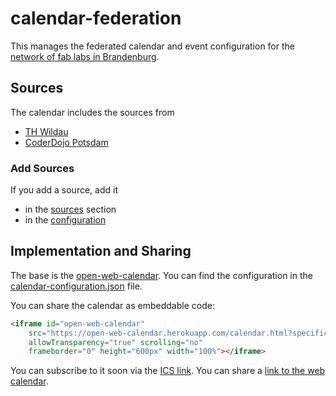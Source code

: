 # calendar-federation

This manages the federated calendar and event configuration for the [network of fab labs in Brandenburg](http://brandenburger-maker.github.io/).

## Sources
[sources]: #sources

The calendar includes the sources from 

- [TH Wildau](https://vinnlab.th-wildau.de/events)
- [CoderDojo Potsdam](http://coderdojopotsdam.github.io/)

### Add Sources

If you add a source, add it
- in the [sources] section
- in the [configuration]

## Implementation and Sharing

The base is the [open-web-calendar].
You can find the configuration in the [calendar-configuration.json][configuration] file.

You can share the calendar as embeddable code:
```html
<iframe id="open-web-calendar" 
    src="https://open-web-calendar.herokuapp.com/calendar.html?specification_url=https%3A%2F%2Fraw.githubusercontent.com%2FBrandenburger-Maker%2Fcalendar-federation%2Fmaster%2Fcalendar-configuration.json" 
    allowTransparency="true" scrolling="no" 
    frameborder="0" height="600px" width="100%"></iframe>
```
You can subscribe to it soon via the [ICS link].
You can share a [link to the web calendar][web-link].

[open-web-calendar]: https://github.com/niccokunzmann/open-web-calendar
[configuration]: calendar-configuration.json
[ICS Link]: https://open-web-calendar.herokuapp.com/calendar.ics?specification_url=https%3A%2F%2Fraw.githubusercontent.com%2FBrandenburger-Maker%2Fcalendar-federation%2Fmaster%2Fcalendar-configuration.json
[web-link]: https://open-web-calendar.herokuapp.com/calendar.html?specification_url=https%3A%2F%2Fraw.githubusercontent.com%2FBrandenburger-Maker%2Fcalendar-federation%2Fmaster%2Fcalendar-configuration.json
